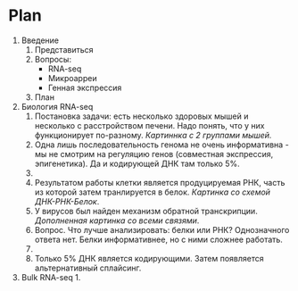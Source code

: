 # Plan
1. Введение
    1. Представиться
    2. Вопросы:
        * RNA-seq
        * Микроарреи
        * Генная экспрессия
    3. План
2. Биология RNA-seq
    1. Постановка задачи: есть несколько здоровых мышей и несколько с расстройством печени. Надо понять, что у них функционирует по-разному. *Картиннка с 2 группами мышей.*
    2. Одна лишь последовательность генома не очень информативна - мы не смотрим на регуляцию генов (совместная экспрессия, эпигенетика). Да и кодирующей ДНК там только 5%.
    3.
    2. Результатом работы клетки является продуцируемая РНК, часть из которой затем транлируется в белок. *Картинка со схемой ДНК-РНК-Белок*.
    3. У вирусов был найден механизм обратной транскрипции. *Дополненная картинка со всеми связями*.
    4. Вопрос. Что лучше анализировать: белки или РНК?
    Однозначного ответа нет. Белки информативнее, но с ними сложнее работать.
    5.
    6. Только 5% ДНК является кодирующими. Затем появляется альтернативный сплайсинг.
2. Bulk RNA-seq
    1.
